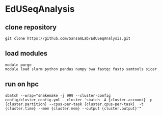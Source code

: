 # EdUSeqAnalysis
 
## clone repository
```
git clone https://github.com/SansamLab/EdUSeqAnalysis.git
```
## load modules
```
module purge
module load slurm python pandas numpy bwa fastqc fastp samtools sicer
```
## run on hpc
```
sbatch --wrap="snakemake -j 999 --cluster-config config/cluster_config.yml --cluster 'sbatch -A {cluster.account} -p {cluster.partition} --cpus-per-task {cluster.cpus-per-task}  -t {cluster.time} --mem {cluster.mem} --output {cluster.output}'"
```
